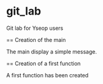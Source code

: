 # git_lab
Git lab for Yseop users

== Creation of the main

The main display a simple message.

== Creation of a first function

A first function has been created
